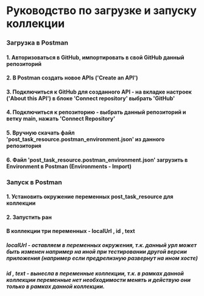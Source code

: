 # Руководство по загрузке и запуску коллекции

### Загрузка в Postman
#### 1. Авторизоваться в GitHub, импортировать в свой GitHub данный репозиторий
#### 2. В Postman создать новое APIs ('Create an API')
#### 3. Подключиться к GitHub для созданного API - на вкладке настроек ('About this API') в блоке 'Connect repository' выбрать 'GitHub'
#### 4. Подключиться к репозиторию - выбрать данный репозиторий и ветку main, нажать 'Connect Repository'
#### 5. Вручную скачать файл 'post_task_resource.postman_environment.json' из данного репозитория
#### 6. Файл 'post_task_resource.postman_environment.json' загрузить в Environment в Postman (Environments - Import)

### Запуск в Postman
#### 1. Установить окружение переменных post_task_resource для коллекции
#### 2. Запустить ран

#### В коллекции три переменных - localUrl , id , text 
 ##### localUrl - оставляем в переменных окружения, т.к. данный урл может быть изменен например на иной при тестировании другой версии приложения (например если предрелизную развернут на ином хосте)
 ##### id , text - вынесла в переменные коллекции, т.к. в рамках данной коллекции переменные нет необходимости менять и действую они только в рамках данной коллекции.
  
